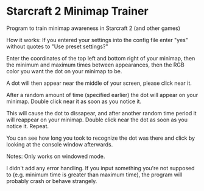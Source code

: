 # Starcraft 2 Minimap Trainer

Program to train minimap awareness in Starcraft 2 (and other games)

How it works:
If you entered your settings into the config file enter "yes" without quotes to "Use preset settings?"

Enter the coordinates of the top left and bottom right of your minimap, then the minimum and maximum times between appearances, then the RGB color you want the dot on your minimap to be.

A dot will then appear near the middle of your screen, please click near it.

After a random amount of time (specified earlier) the dot will appear on your minimap. Double click near it as soon as you notice it.

This will cause the dot to dissapear, and after another random time period it will reappear on your minimap. Double click near the dot as soon as you notice it. Repeat.

You can see how long you took to recognize the dot was there and click by looking at the console window afterwards.


Notes:
Only works on windowed mode.

I didn't add any error handling. If you input something you're not supposed to (e.g. minimum time is greater than maximum time), the program will probably crash or behave strangely.

